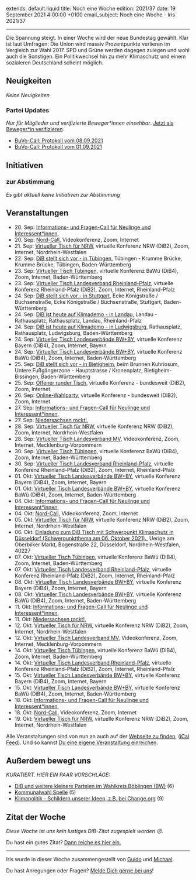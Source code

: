 
extends: default.liquid
title: Noch eine Woche
edition: 2021/37
date: 19 September 2021 4:00:00 +0100
email_subject: Noch eine Woche - Iris 2021/37

---
Die Spannung steigt. In einer Woche wird der neue Bundestag gewählt. Klar ist laut Umfragen: Die Union wird massiv Prozentpunkte verlieren im Vergleich zur Wahl 2017. SPD und Grüne werden dagegen zulegen und wohl auch die Sonstigen.
Ein Politikwechsel hin zu mehr Klimaschutz und einem sozialeren Deutschland scheint möglich.

## Neuigkeiten

_Keine Neuigkeiten_

### Partei Updates

_Nur für Mitglieder und verifizierte Beweger\*innen einsehbar_. [Jetzt als Beweger\*in verifizieren](https://bewegung.jetzt/bewegerin-werden/).

 - [BuVo-Call: Protokoll vom 08.09.2021](https://marktplatz.bewegung.jetzt/t/buvo-call-protokoll-vom-08-09-2021/38702)
 - [BuVo-Call: Protokoll vom 01.09.2021](https://marktplatz.bewegung.jetzt/t/buvo-call-protokoll-vom-01-09-2021/38648)

## Initiativen

### zur Abstimmung
_Es gibt aktuell keine Initiativen zur Abstimmung_

## Veranstaltungen

 - 20.&nbsp;Sep: [Informations- und Fragen-Call für Neulinge und Interessent*innen](https://bewegung.jetzt/veranstaltungen/informations-und-fragen-call-fuer-neulinge-und-interessentinnen-2021-09-20/), 
 - 20.&nbsp;Sep: [Nord-Call](https://bewegung.jetzt/veranstaltungen/nord-call-2021-09-20/), Videokonferenz, Zoom, Internet
 - 21.&nbsp;Sep: [Virtueller Tisch für NRW](https://bewegung.jetzt/veranstaltungen/virtueller-tisch-landesverbaende-bwby-2021-09-21/), virtuelle Konferenz NRW (DiB2), Zoom, Internet, Nordrhein-Westfalen
 - 22.&nbsp;Sep: [DiB stellt sich vor - in Tübingen](https://bewegung.jetzt/veranstaltungen/dib-stellt-sich-vor-in-tuebingen-6/), Tübingen - Krumme Brücke, Krumme Brücke, Tübingen, Baden-Württemberg
 - 23.&nbsp;Sep: [Virtueller Tisch Tübingen](https://bewegung.jetzt/veranstaltungen/virtueller-tisch-tuebingen-2021-09-23/), virtuelle Konferenz BaWü (DiB4), Zoom, Internet, Baden-Württemberg
 - 23.&nbsp;Sep: [Virtueller Tisch Landesverband Rheinland-Pfalz](https://bewegung.jetzt/veranstaltungen/virtueller-tisch-landesverband-rheinland-pfalz-2021-09-23/), virtuelle Konferenz Rheinland-Pfalz (DiB2), Zoom, Internet, Rheinland-Pfalz
 - 24.&nbsp;Sep: [DiB stellt sich vor - in Stuttgart](https://bewegung.jetzt/veranstaltungen/dib-stellt-sich-vor-in-stuttgart-2/), Ecke Königstraße / Büchsenstraße, Ecke Königstraße / Büchsenstraße, Stuttgart, Baden-Württemberg
 - 24.&nbsp;Sep: [DiB ist heute auf Klimademo - in Landau](https://bewegung.jetzt/veranstaltungen/dib-ist-heute-auf-klimademo-in-landau/), Landau - Rathausplatz, Rathausplatz, Landau, Rheinland-Pfalz
 - 24.&nbsp;Sep: [DiB ist heute auf Klimademo - in Ludwigsburg](https://bewegung.jetzt/veranstaltungen/dib-ist-heute-auf-klimademo-in-ludwigsburg/), Rathausplatz, Rathausplatz, Ludwigsburg, Baden-Württemberg
 - 24.&nbsp;Sep: [Virtueller Tisch Landesverbände BW+BY](https://bewegung.jetzt/veranstaltungen/virtueller-tisch-landesverbaende-bwby-2-2021-09-24/), virtuelle Konferenz Bayern (DiB4), Zoom, Internet, Bayern
 - 24.&nbsp;Sep: [Virtueller Tisch Landesverbände BW+BY](https://bewegung.jetzt/veranstaltungen/virtueller-tisch-landesverbaende-bwby-3-2021-09-24/), virtuelle Konferenz BaWü (DiB4), Zoom, Internet, Baden-Württemberg
 - 25.&nbsp;Sep: [DiB stellt sich vor - in Bietigheim](https://bewegung.jetzt/veranstaltungen/dib-stellt-sich-vor-in-bietigheim-2/), beim Brunnen Kuhriosum, Untere Fußgängerzone - Hauptstrasse / Kronenplatz, Bietigheim-Bissingen, Baden-Württemberg
 - 25.&nbsp;Sep: [Offener runder Tisch](https://bewegung.jetzt/veranstaltungen/offener-runder-tisch-2021-09-25/), virtuelle Konferenz - bundesweit (DiB2), Zoom, Internet
 - 26.&nbsp;Sep: [Online-Wahlparty](https://bewegung.jetzt/veranstaltungen/online-wahlparty/), virtuelle Konferenz - bundesweit (DiB2), Zoom, Internet
 - 27.&nbsp;Sep: [Informations- und Fragen-Call für Neulinge und Interessent*innen](https://bewegung.jetzt/veranstaltungen/informations-und-fragen-call-fuer-neulinge-und-interessentinnen-2021-09-27/), 
 - 27.&nbsp;Sep: [Niedersachsen rockt!](https://bewegung.jetzt/veranstaltungen/niedersachsen-call-2021-09-27/), 
 - 28.&nbsp;Sep: [Virtueller Tisch für NRW](https://bewegung.jetzt/veranstaltungen/virtueller-tisch-landesverbaende-bwby-2021-09-28/), virtuelle Konferenz NRW (DiB2), Zoom, Internet, Nordrhein-Westfalen
 - 28.&nbsp;Sep: [Virtueller Tisch Landesverband MV](https://bewegung.jetzt/veranstaltungen/mv-call-2021-09-28/), Videokonferenz, Zoom, Internet, Mecklenburg-Vorpommern
 - 30.&nbsp;Sep: [Virtueller Tisch Tübingen](https://bewegung.jetzt/veranstaltungen/virtueller-tisch-tuebingen-2021-09-30/), virtuelle Konferenz BaWü (DiB4), Zoom, Internet, Baden-Württemberg
 - 30.&nbsp;Sep: [Virtueller Tisch Landesverband Rheinland-Pfalz](https://bewegung.jetzt/veranstaltungen/virtueller-tisch-landesverband-rheinland-pfalz-2021-09-30/), virtuelle Konferenz Rheinland-Pfalz (DiB2), Zoom, Internet, Rheinland-Pfalz
 - 01.&nbsp;Okt: [Virtueller Tisch Landesverbände BW+BY](https://bewegung.jetzt/veranstaltungen/virtueller-tisch-landesverbaende-bwby-2-2021-10-01/), virtuelle Konferenz Bayern (DiB4), Zoom, Internet, Bayern
 - 01.&nbsp;Okt: [Virtueller Tisch Landesverbände BW+BY](https://bewegung.jetzt/veranstaltungen/virtueller-tisch-landesverbaende-bwby-3-2021-10-01/), virtuelle Konferenz BaWü (DiB4), Zoom, Internet, Baden-Württemberg
 - 04.&nbsp;Okt: [Informations- und Fragen-Call für Neulinge und Interessent*innen](https://bewegung.jetzt/veranstaltungen/informations-und-fragen-call-fuer-neulinge-und-interessentinnen-2021-10-04/), 
 - 04.&nbsp;Okt: [Nord-Call](https://bewegung.jetzt/veranstaltungen/nord-call-2021-10-04/), Videokonferenz, Zoom, Internet
 - 05.&nbsp;Okt: [Virtueller Tisch für NRW](https://bewegung.jetzt/veranstaltungen/virtueller-tisch-landesverbaende-bwby-2021-10-05/), virtuelle Konferenz NRW (DiB2), Zoom, Internet, Nordrhein-Westfalen
 - 06.&nbsp;Okt: [Einladung zum DiB Tisch  mit Schwerpunkt Klimaschutz in Düsseldorf (Schwerpunktthema am 06. Oktober 2021).](https://bewegung.jetzt/veranstaltungen/einladung-zum-dib-tisch-mit-schwerpunkt-klimaschutz-in-duesseldorf-schwerpunktthema-am-06-oktober-2021/), Uerige am Oberbilker Markt, Bogenstraße 22, Düsseldorf, Nordrhein-Westfalen, 40227
 - 07.&nbsp;Okt: [Virtueller Tisch Tübingen](https://bewegung.jetzt/veranstaltungen/virtueller-tisch-tuebingen-2021-10-07/), virtuelle Konferenz BaWü (DiB4), Zoom, Internet, Baden-Württemberg
 - 07.&nbsp;Okt: [Virtueller Tisch Landesverband Rheinland-Pfalz](https://bewegung.jetzt/veranstaltungen/virtueller-tisch-landesverband-rheinland-pfalz-2021-10-07/), virtuelle Konferenz Rheinland-Pfalz (DiB2), Zoom, Internet, Rheinland-Pfalz
 - 08.&nbsp;Okt: [Virtueller Tisch Landesverbände BW+BY](https://bewegung.jetzt/veranstaltungen/virtueller-tisch-landesverbaende-bwby-2-2021-10-08/), virtuelle Konferenz Bayern (DiB4), Zoom, Internet, Bayern
 - 08.&nbsp;Okt: [Virtueller Tisch Landesverbände BW+BY](https://bewegung.jetzt/veranstaltungen/virtueller-tisch-landesverbaende-bwby-3-2021-10-08/), virtuelle Konferenz BaWü (DiB4), Zoom, Internet, Baden-Württemberg
 - 11.&nbsp;Okt: [Informations- und Fragen-Call für Neulinge und Interessent*innen](https://bewegung.jetzt/veranstaltungen/informations-und-fragen-call-fuer-neulinge-und-interessentinnen-2021-10-11/), 
 - 11.&nbsp;Okt: [Niedersachsen rockt!](https://bewegung.jetzt/veranstaltungen/niedersachsen-call-2021-10-11/), 
 - 12.&nbsp;Okt: [Virtueller Tisch für NRW](https://bewegung.jetzt/veranstaltungen/virtueller-tisch-landesverbaende-bwby-2021-10-12/), virtuelle Konferenz NRW (DiB2), Zoom, Internet, Nordrhein-Westfalen
 - 12.&nbsp;Okt: [Virtueller Tisch Landesverband MV](https://bewegung.jetzt/veranstaltungen/mv-call-2021-10-12/), Videokonferenz, Zoom, Internet, Mecklenburg-Vorpommern
 - 14.&nbsp;Okt: [Virtueller Tisch Tübingen](https://bewegung.jetzt/veranstaltungen/virtueller-tisch-tuebingen-2021-10-14/), virtuelle Konferenz BaWü (DiB4), Zoom, Internet, Baden-Württemberg
 - 14.&nbsp;Okt: [Virtueller Tisch Landesverband Rheinland-Pfalz](https://bewegung.jetzt/veranstaltungen/virtueller-tisch-landesverband-rheinland-pfalz-2021-10-14/), virtuelle Konferenz Rheinland-Pfalz (DiB2), Zoom, Internet, Rheinland-Pfalz
 - 15.&nbsp;Okt: [Virtueller Tisch Landesverbände BW+BY](https://bewegung.jetzt/veranstaltungen/virtueller-tisch-landesverbaende-bwby-2-2021-10-15/), virtuelle Konferenz Bayern (DiB4), Zoom, Internet, Bayern
 - 15.&nbsp;Okt: [Virtueller Tisch Landesverbände BW+BY](https://bewegung.jetzt/veranstaltungen/virtueller-tisch-landesverbaende-bwby-3-2021-10-15/), virtuelle Konferenz BaWü (DiB4), Zoom, Internet, Baden-Württemberg
 - 18.&nbsp;Okt: [Informations- und Fragen-Call für Neulinge und Interessent*innen](https://bewegung.jetzt/veranstaltungen/informations-und-fragen-call-fuer-neulinge-und-interessentinnen-2021-10-18/), 
 - 18.&nbsp;Okt: [Nord-Call](https://bewegung.jetzt/veranstaltungen/nord-call-2021-10-18/), Videokonferenz, Zoom, Internet
 - 19.&nbsp;Okt: [Virtueller Tisch für NRW](https://bewegung.jetzt/veranstaltungen/virtueller-tisch-landesverbaende-bwby-2021-10-19/), virtuelle Konferenz NRW (DiB2), Zoom, Internet, Nordrhein-Westfalen

Alle Veranstaltungen sind von nun an auch auf der [Webseite zu finden](https://bewegung.jetzt/veranstaltungen/), ([iCal Feed](https://bewegung.jetzt/?ical=1)). Und so kannst [Du eine eigene Veranstaltung einreichen](https://marktplatz.bewegung.jetzt/t/eine-veranstaltung-auf-der-webseite-einreichen/21379).



## Außerdem bewegt uns

_KURATIERT. HIER EIN PAAR VORSCHLÄGE:_
 - [DiB und weitere kleinere Parteien im Wahlkreis Böblingen (BW)](https://marktplatz.bewegung.jetzt/t/dib-und-weitere-kleinere-parteien-im-wahlkreis-boeblingen-bw/38698) (6)
 - [Kommunalwahl Spelle](https://marktplatz.bewegung.jetzt/t/kommunalwahl-spelle/38696) (5)
 - [Klimapolitik - Schildern unserer Ideen, z.B. bei Change.org](https://marktplatz.bewegung.jetzt/t/klimapolitik-schildern-unserer-ideen-z-b-bei-change-org/38688) (9)

## Zitat der Woche
_Diese Woche ist uns kein lustiges DiB-Zitat zugespielt worden ☹._

Du hast ein gutes Zitat? [Dann reiche es hier ein.](https://marktplatz.bewegung.jetzt/t/fortsetzung-lustige-dib-zitate/24431)


---

Iris wurde in dieser Woche zusammengestellt von [Guido](https://marktplatz.bewegung.jetzt/u/Guido/) und [Michael](https://marktplatz.bewegung.jetzt/u/MichaelVoss/).

Du hast Anregungen oder Fragen? [Melde Dich gerne bei uns](https://marktplatz.bewegung.jetzt/t/neu-iris-die-woechtliche-zusammenfasssung-zum-sonntagsbrunch/10990)!

